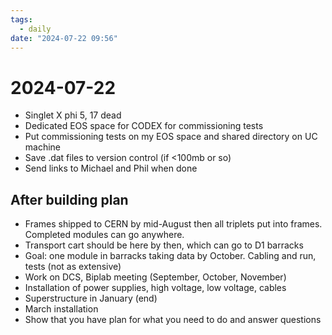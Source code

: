 ```yaml
---
tags:
  - daily
date: "2024-07-22 09:56"
---
```

# 2024-07-22 

- Singlet X phi 5, 17 dead
- Dedicated EOS space for CODEX for commissioning tests
- Put commissioning tests on my EOS space and shared directory on UC machine
- Save .dat files to version control (if <100mb or so)
- Send links to Michael and Phil when done

## After building plan
- Frames shipped to CERN by mid-August then all triplets put into frames. Completed modules can go anywhere.
- Transport cart should be here by then, which can go to D1 barracks
- Goal: one module in barracks taking data by October. Cabling and run, tests (not as extensive)
- Work on DCS, Biplab meeting (September, October, November)
- Installation of power supplies, high voltage, low voltage, cables
- Superstructure in January (end)
- March installation
- Show that you have plan for what you need to do and answer questions